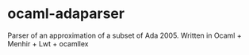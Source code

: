 # ocaml-adaparser
Parser of an approximation of a subset of Ada 2005. Written in Ocaml + Menhir + Lwt + ocamllex
